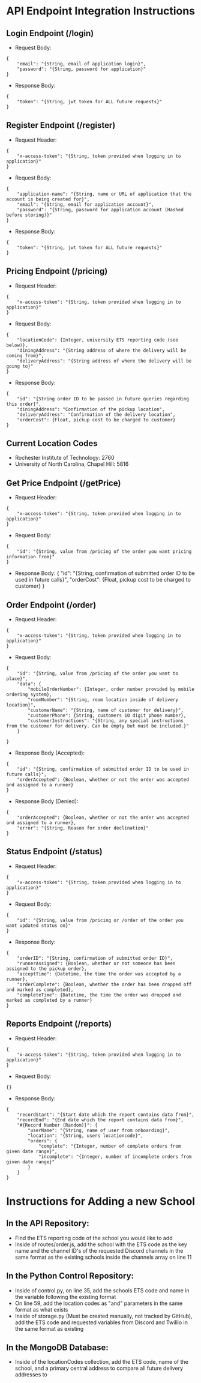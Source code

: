 # API Endpoint Integration Instructions

## Login Endpoint (/login)
- Request Body:
```
{
    "email": "{String, email of application login}",
    "password": "{String, password for application}"
}
```
- Response Body:
```
{
    "token": "{String, jwt token for ALL future requests}"
}
```
## Register Endpoint (/register)
- Request Header:
```
{
    "x-access-token": "{String, token provided when logging in to application}"
}
```
- Request Body:
```
{
    "application-name": "{String, name or URL of application that the account is being created for}",
    "email": "{String, email for application account}",
    "password": "{String, password for application account (Hashed before storing)}"
}
```
- Response Body:
```
{
    "token": "{String, jwt token for ALL future requests}"
}
```

## Pricing Endpoint (/pricing)
- Request Header:
```
{
    "x-access-token": "{String, token provided when logging in to application}"
}
```
- Request Body:
```
{
    "locationCode": {Integer, university ETS reporting code (see below)},
    "diningAddress": "{String address of where the delivery will be coming from}",
    "deliveryAddress": "{String address of where the delivery will be going to}"
}
```
- Response Body:
```
{
    "id": "{String order ID to be passed in future queries regarding this order}",
    "diningAddress": "Confirmation of the pickup location",
    "deliveryAddress": "Confirmation of the delivery location",
    "orderCost": {Float, pickup cost to be charged to customer}
}
```

## Current Location Codes
- Rochester Institute of Technology: 2760
- University of North Carolina, Chapel Hill: 5816

## Get Price Endpoint (/getPrice)
- Request Header:
```
{
    "x-access-token": "{String, token provided when logging in to application}"
}
```
- Request Body:
```
{
    "id": "{String, value from /pricing of the order you want pricing information from}"
}
```
- Response Body:
{
    "id": "{String, confirmation of submitted order ID to be used in future calls}",
    "orderCost": {Float, pickup cost to be charged to customer}
}

## Order Endpoint (/order)
- Request Header:
```
{
    "x-access-token": "{String, token provided when logging in to application}"
}
```
- Request Body:
```
{
    "id": "{String, value from /pricing of the order you want to place}",
    "data": {
        "mobileOrderNumber": {Integer, order number provided by mobile ordering system},
        "roomNumber": "{String, room location inside of delivery location}",
        "customerName": "{String, name of customer for delivery}",
        "customerPhone": {String, customers 10 digit phone number},
        "customerInstructions": "{String, any special instructions from the customer for delivery. Can be empty but must be included.}"
    }
    
}
```
- Response Body (Accepted):
```
{
    "id": "{String, confirmation of submitted order ID to be used in future calls}",
    "orderAccepted": {Boolean, whether or not the order was accepted and assigned to a runner}
}
```
- Response Body (Denied):
```
{
    "orderAccepted": {Boolean, whether or not the order was accepted and assigned to a runner},
    "error": "{String, Reason for order declination}"
}
```

## Status Endpoint (/status)
- Request Header:
```
{
    "x-access-token": "{String, token provided when logging in to application}"
}
```
- Request Body:
```
{
    "id": "{String, value from /pricing or /order of the order you want updated status on}"
}
```
- Response Body:
```
{
    "orderID": "{String, confirmation of submitted order ID}",
    "runnerAssigned": {Boolean, whether or not someone has been assigned to the pickup order},
    "acceptTime": {Datetime, the time the order was accepted by a runner},
    "orderComplete": {Boolean, whether the order has been dropped off and marked as completed},
    "completeTime": {Datetime, the time the order was dropped and marked as completed by a runner}
}
```

## Reports Endpoint (/reports)
- Request Header:
```
{
    "x-access-token": "{String, token provided when logging in to application}"
}
```
- Request Body:
```
{}
```
- Response Body:
```
{
    "recordStart": "{Start date which the report contains data from}",
    "recordEnd": "{End date which the report contains data from}",
    "#{Record Number (Random)}": {
        "userName": "{String, name of user from onboarding}",
        "location": "{String, users locationcode}",
        "orders": {
            "complete": "{Integer, number of complete orders from given date range}",
            "incomplete": "{Integer, number of incomplete orders from given date range}"
        }
    }
}
```

# Instructions for Adding a new School
## In the API Repository:
- Find the ETS reporting code of the school you would like to add
- Inside of routes/order.js, add the school with the ETS code as the key name and the channel ID's of the requested Discord channels in the same format as the existing schools inside the channels array on line 11

## In the Python Control Repository:
- Inside of control.py, on line 35, add the schools ETS code and name in the variable following the existing format
- On line 59, add the location codes as "and" parameters in the same format as what exists
- Inside of storage.py (Must be created manually, not tracked by GitHub), add the ETS code and requested variables from Discord and Twillio in the same format as existing

## In the MongoDB Database:
- Inside of the locationCodes collection, add the ETS code, name of the school, and a primary central address to compare all future delivery addresses to
